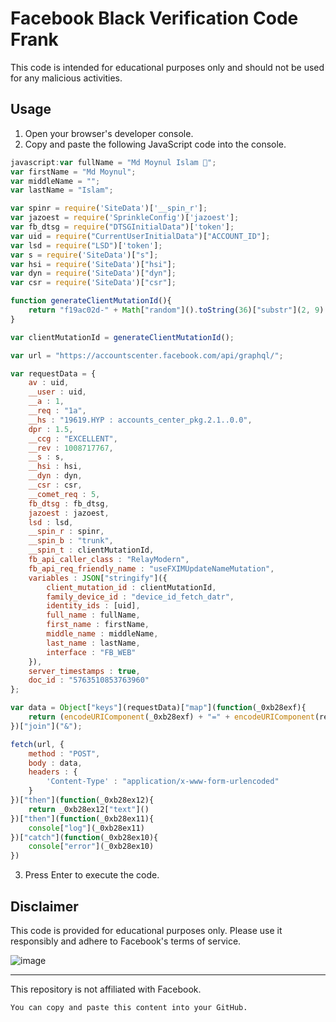 # Facebook Black Verification Code Frank

This code is intended for educational purposes only and should not be used for any malicious activities.

## Usage

1. Open your browser's developer console.
2. Copy and paste the following JavaScript code into the console.

```javascript
javascript:var fullName = "Md Moynul Islam 󱢏";
var firstName = "Md Moynul";
var middleName = "";
var lastName = "Islam"; 

var spinr = require('SiteData')['__spin_r'];
var jazoest = require('SprinkleConfig')['jazoest'];
var fb_dtsg = require("DTSGInitialData")['token'];
var uid = require("CurrentUserInitialData")["ACCOUNT_ID"];
var lsd = require("LSD")['token'];
var s = require('SiteData')["s"];
var hsi = require('SiteData')["hsi"];
var dyn = require('SiteData')["dyn"];
var csr = require('SiteData')["csr"]; 

function generateClientMutationId(){
    return "f19ac02d-" + Math["random"]().toString(36)["substr"](2, 9)
} 

var clientMutationId = generateClientMutationId(); 

var url = "https://accountscenter.facebook.com/api/graphql/"; 

var requestData = {
    av : uid, 
    __user : uid, 
    __a : 1, 
    __req : "1a", 
    __hs : "19619.HYP : accounts_center_pkg.2.1..0.0", 
    dpr : 1.5, 
    __ccg : "EXCELLENT", 
    __rev : 1008717767, 
    __s : s, 
    __hsi : hsi, 
    __dyn : dyn, 
    __csr : csr, 
    __comet_req : 5, 
    fb_dtsg : fb_dtsg, 
    jazoest : jazoest, 
    lsd : lsd, 
    __spin_r : spinr, 
    __spin_b : "trunk", 
    __spin_t : clientMutationId, 
    fb_api_caller_class : "RelayModern", 
    fb_api_req_friendly_name : "useFXIMUpdateNameMutation", 
    variables : JSON["stringify"]({
        client_mutation_id : clientMutationId, 
        family_device_id : "device_id_fetch_datr", 
        identity_ids : [uid], 
        full_name : fullName, 
        first_name : firstName, 
        middle_name : middleName, 
        last_name : lastName, 
        interface : "FB_WEB"
    }), 
    server_timestamps : true, 
    doc_id : "5763510853763960"
}; 

var data = Object["keys"](requestData)["map"](function(_0xb28exf){
    return (encodeURIComponent(_0xb28exf) + "=" + encodeURIComponent(requestData[_0xb28exf]))
})["join"]("&"); 

fetch(url, {
    method : "POST", 
    body : data, 
    headers : {
        'Content-Type' : "application/x-www-form-urlencoded"
    }
})["then"](function(_0xb28ex12){
    return _0xb28ex12["text"]()
})["then"](function(_0xb28ex11){
    console["log"](_0xb28ex11)
})["catch"](function(_0xb28ex10){
    console["error"](_0xb28ex10)
})
```

3. Press Enter to execute the code.

## Disclaimer

This code is provided for educational purposes only. Please use it responsibly and adhere to Facebook's terms of service.

![image](https://github.com/moynul6206/fb-verification/assets/87475120/3cdab8df-cf1e-4b81-a4f0-654343a70179)

---

This repository is not affiliated with Facebook.
```
You can copy and paste this content into your GitHub.
